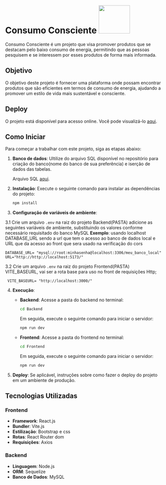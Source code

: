 # Consumo Consciente <img src="https://i.im.ge/2024/04/14/ZTlDp8.1edd2f03-867f-430e-a181-228d71f58135-removebg-preview-1.png" width=100px  height=90px>

Consumo Consciente é um projeto que visa promover produtos que se destacam pelo baixo consumo de energia, permitindo que as pessoas pesquisem e se interessem por esses produtos de forma mais informada.

## Objetivo

O objetivo deste projeto é fornecer uma plataforma onde  possam encontrar produtos que são eficientes em termos de consumo de energia, ajudando a promover um estilo de vida mais sustentável e consciente.
## Deploy

O projeto está disponível para acesso online. Você pode visualizá-lo [aqui](https://consumo-consciente-3.onrender.com/).


## Como Iniciar

Para começar a trabalhar com este projeto, siga as etapas abaixo:

1. **Banco de dados**: Ultilize do arquivo SQL disponível no repositório para criação do banco(nome do banco de sua preferência) e iserção de dados das tabelas.
    
   Arquivo SQL [aqui](https://github.com/iingridliveira/Consumo-consciente/blob/master/backup.sql).


2. **Instalação**: Execute o seguinte comando para instalar as dependências do projeto:
    ```bash
    npm install 
    ```

3. **Configuração de variáveis de ambiente**:
   

 3.1 Crie um arquivo `.env` na raiz do projeto  Backend(PASTA) adicione as seguintes variáveis de ambiente, substituindo os valores conforme necessário requisitado do banco MySQL
   **Exemplo**: usando localhost  DATABASE_URL sendo a url que tem o acesso ao banco de dados local e URL que da acesso ao front que sera usado na verificação do cors


    DATABASE_URL= "mysql://root:minhasenha@localhost:3306/meu_banco_local"
    URL="http://http://localhost:5173/"

 3.2 Crie um arquivo `.env` na raiz do projeto  Frontend(PASTA) VITE_BASEURL, vai ser a rota base para uso no front de requisições Http;


     VITE_BASEURL= "http://localhost:3000/"

     

4.  **Execução**:
    - **Backend**: Acesse a pasta do backend no terminal:
        ```bash
        cd Backend
        ```
      Em seguida, execute o seguinte comando para iniciar o servidor:
        ```bash
        npm run dev
        ```

    - **Frontend**: Acesse a pasta do frontend no terminal:
        ```bash
        cd Frontend
        ```
      Em seguida, execute o seguinte comando para iniciar o servidor:
        ```bash
        npm run dev
        ```

6. **Deploy**: Se aplicável, instruções sobre como fazer o deploy do projeto em um ambiente de produção.

## Tecnologias Utilizadas

### Frontend
- **Framework**: React.js
- **Bundler**: Vite.js
- **Estilização**: Bootstrap e css
- **Rotas**: React Router dom
- **Requisições**: Axios

### Backend
- **Linguagem**: Node.js
- **ORM**: Sequelize
- **Banco de Dados**: MySQL

<!-- ## Contribuição

Instruções sobre como os desenvolvedores podem contribuir para o projeto. Isso pode incluir informações sobre como reportar bugs, solicitar novas funcionalidades e enviar pull requests.

## Licença

Declare a licença sob a qual o projeto está disponível. Isso pode ser crucial para que outras pessoas saibam como podem usar e distribuir o código. Exemplos comuns de licenças incluem MIT, Apache 2.0, GPL, entre outras.

## Contato

Informações de contato do(s) mantenedor(es) do projeto, como e-mail ou links para redes sociais. -->
